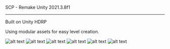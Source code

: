 SCP - Remake Unity 2021.3.8f1

---------------------------------------
Built on Unity HDRP

Using modular assets for easy level creation.

![alt text](https://i.imgur.com/281jdTv.jpg)
![alt text](https://i.imgur.com/G0LVirJ.jpg)
![alt text](https://i.imgur.com/wdUznGn.jpg)
![alt text](https://i.imgur.com/LPI9Lr3.jpg)
![alt text](https://i.imgur.com/7h8JcdL.jpg)
![alt text](https://i.imgur.com/9XvxclV.jpg)
